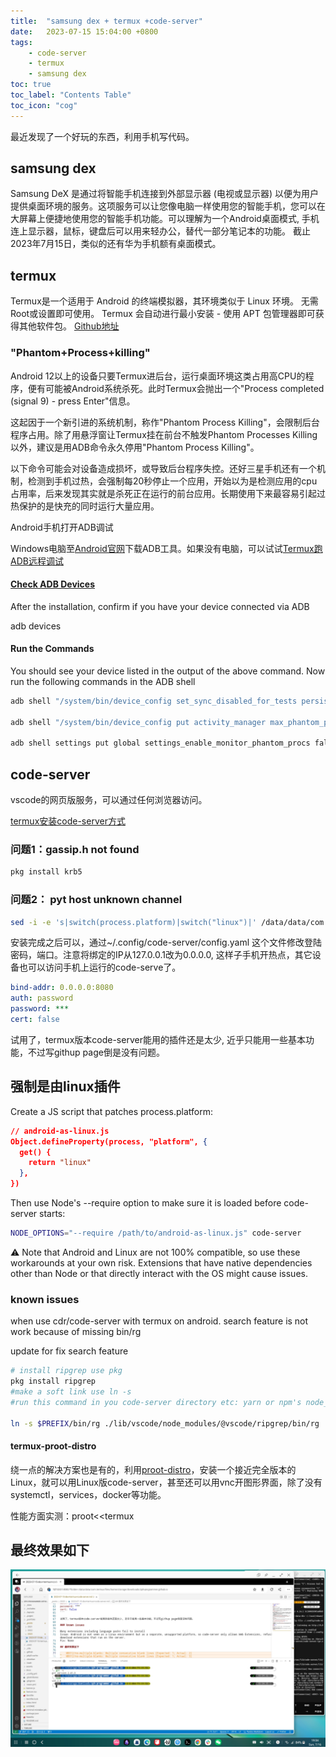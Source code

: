 ```yaml
---
title:  "samsung dex + termux +code-server"
date:   2023-07-15 15:04:00 +0800
tags: 
    - code-server
    - termux
    - samsung dex
toc: true 
toc_label: "Contents Table" 
toc_icon: "cog"
---
```

最近发现了一个好玩的东西，利用手机写代码。

## samsung dex

Samsung DeX 是通过将智能手机连接到外部显示器 (电视或显示器) 以便为用户提供桌面环境的服务。这项服务可以让您像电脑一样使用您的智能手机，您可以在大屏幕上便捷地使用您的智能手机功能。可以理解为一个Android桌面模式, 手机连上显示器，鼠标，键盘后可以用来轻办公，替代一部分笔记本的功能。 截止2023年7月15日，类似的还有华为手机额有桌面模式。

## termux

Termux是一个适用于 Android 的终端模拟器，其环境类似于 Linux 环境。 无需Root或设置即可使用。 Termux 会自动进行最小安装 - 使用 APT 包管理器即可获得其他软件包。
[Github地址](https://github.com/termux/termux-app#github)

### "Phantom+Process+killing"

Android 12以上的设备只要Termux进后台，运行桌面环境这类占用高CPU的程序，便有可能被Android系统杀死。此时Termux会抛出一个"Process completed (signal 9) - press Enter"信息。

这起因于一个新引进的系统机制，称作"Phantom Process Killing"，会限制后台程序占用。除了用悬浮窗让Termux挂在前台不触发Phantom Processes Killing以外，建议是用ADB命令永久停用"Phantom Process Killing"。

以下命令可能会对设备造成损坏，或导致后台程序失控。还好三星手机还有一个机制，检测到手机过热，会强制每20秒停止一个应用，开始以为是检测应用的cpu占用率，后来发现其实就是杀死正在运行的前台应用。长期使用下来最容易引起过热保护的是快充的同时运行大量应用。

Android手机打开ADB调试

Windows电脑至[Android官网](https://developer.android.com/studio/releases/platform-tools)下载ADB工具。如果没有电脑，可以试试[Termux跑ADB远程调试](https://ivonblog.com/posts/termux-wireless-adb/)

#### [Check ADB Devices](https://docs.andronix.app/android-12/andronix-on-android-12-and-beyond)

After the installation, confirm if you have your device connected via ADB

adb devices

#### Run the Commands

You should see your device listed in the output of the above command. Now run the following commands in the ADB shell

```bash
adb shell "/system/bin/device_config set_sync_disabled_for_tests persistent"

adb shell "/system/bin/device_config put activity_manager max_phantom_processes 2147483647"

adb shell settings put global settings_enable_monitor_phantom_procs false
```

## code-server

vscode的网页版服务，可以通过任何浏览器访问。

[termux安装code-server方式](https://coder.com/docs/code-server/latest/termux#installation)

### 问题1：gassip.h not found

```bash
pkg install krb5
```

### 问题2： pyt host unknown channel

```bash
sed -i -e 's|switch(process.platform)|switch("linux")|' /data/data/com.termux/files/usr/lib/node_modules/code-server/lib/vscode/out/vs/platform/terminal/node/ptyHostMain.js
```


安装完成之后可以，通过~/.config/code-server/config.yaml 这个文件修改登陆密码，端口。注意将绑定的IP从127.0.0.1改为0.0.0.0, 这样子手机开热点，其它设备也可以访问手机上运行的code-serve了。

```yaml
bind-addr: 0.0.0.0:8080
auth: password
password: ***
cert: false
```

试用了，termux版本code-server能用的插件还是太少, 近乎只能用一些基本功能，不过写githup page倒是没有问题。

## 强制是由linux插件
Create a JS script that patches process.platform:

```JSON
// android-as-linux.js
Object.defineProperty(process, "platform", {
  get() {
    return "linux"
  },
})
```

Then use Node's --require option to make sure it is loaded before code-server starts:
```BASH
NODE_OPTIONS="--require /path/to/android-as-linux.js" code-server
```

⚠️ Note that Android and Linux are not 100% compatible, so use these workarounds at your own risk. Extensions that have native dependencies other than Node or that directly interact with the OS might cause issues.

### known issues

when use cdr/code-server with termux on android.
search feature is not work because of missing bin/rg

update for fix search feature


```bash
# install ripgrep use pkg
pkg install ripgrep
#make a soft link use ln -s
#run this command in you code-server directory etc: yarn or npm's node_moudles

ln -s $PREFIX/bin/rg ./lib/vscode/node_modules/@vscode/ripgrep/bin/rg
```


#### termux-proot-distro

绕一点的解决方案也是有的，利用[proot-distro](https://github.com/termux/proot-distro)，安装一个接近完全版本的Linux，就可以用Linux版code-server，甚至还可以用vnc开图形界面，除了没有systemctl，services，docker等功能。

性能方面实测：proot<<termux

## 最终效果如下

![code-server on samsung dex termux](../../assets/images/code-server-termux.png)
